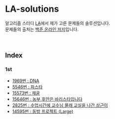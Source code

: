 # LA-solutions
알고리즘 스터디 [LA](http://wiki.zeropage.org/wiki.php/LA)에서 제가 고른 문제들의 솔루션입니다.  
문제들의 출처는 [백준 온라인 저지](http://www.acmicpc.net)입니다.  
<br>
<br>
## Index
### 1st
* [1969번 : DNA](https://github.com/njw1204/LA-solutions/blob/master/(BOJ%201969)%20DNA/Solution.md)  
* [5546번 : 파스타](https://github.com/njw1204/LA-solutions/blob/master/(BOJ%205546)%20%ED%8C%8C%EC%8A%A4%ED%83%80/Solution.md)  
* [15573번 : 채굴](https://github.com/njw1204/LA-solutions/blob/master/(BOJ%2015573)%20채굴/Solution.md)  
* [15646번 : 농부 후안은 바리스타입니다](https://github.com/njw1204/LA-solutions/blob/master/(BOJ%2015646)%20%EB%86%8D%EB%B6%80%20%ED%9B%84%EC%95%88%EC%9D%80%20%EB%B0%94%EB%A6%AC%EC%8A%A4%ED%83%80%EC%9E%85%EB%8B%88%EB%8B%A4/Solution.md)    
* [2825번 : 수업시간에 교수님 몰래 교실을 나간 상근이](https://github.com/njw1204/LA-solutions/blob/master/(BOJ%202825)%20수업시간에%20교수님%20몰래%20교실을%20나간%20상근이/Solution.md)  
* [14595번 : 동방 프로젝트 (Large)](https://github.com/njw1204/LA-solutions/blob/master/(BOJ%2014595)%20동방%20프로젝트%20(Large)/Solution.md)
